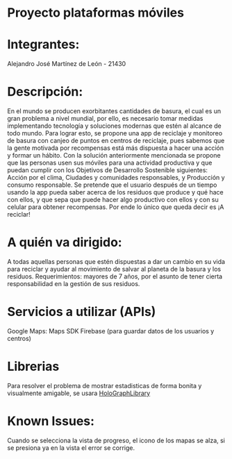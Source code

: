 # Proyecto plataformas móviles
# Integrantes:
Alejandro José Martínez de León - 21430

# Descripción:
En el mundo se producen exorbitantes cantidades de basura, el cual es un gran problema a nivel mundial, por ello, es necesario tomar medidas implementando tecnología y soluciones modernas que estén al alcance de todo mundo. Para lograr esto, se propone una app de reciclaje y monitoreo de basura con canjeo de puntos en centros de reciclaje, pues sabemos que la gente motivada por recompensas está más dispuesta a hacer una acción y formar un hábito. Con la solución anteriormente mencionada se propone que las personas usen sus móviles para una actividad productiva y que puedan cumplir con los Objetivos de Desarrollo Sostenible siguientes: Acción por el clima, Ciudades y comunidades responsables, y Producción y consumo responsable. Se pretende que el usuario después de un tiempo usando la app pueda saber acerca de los residuos que produce y qué hace con ellos, y que sepa que puede hacer algo productivo con ellos y con su celular para obtener recompensas. Por ende lo único que queda decir es ¡A reciclar! 

# A quién va dirigido:
A todas aquellas personas que estén dispuestas a dar un cambio en su vida para reciclar y ayudar al movimiento de salvar al planeta de la basura y los residuos. Requerimientos: mayores de 7 años, por el asunto de tener cierta responsabilidad en la gestión de sus residuos.

# Servicios a utilizar (APIs)
Google Maps: Maps SDK
Firebase (para guardar datos de los usuarios y centros)

# Librerias
Para resolver el problema de mostrar estadisticas de forma bonita y visualmente amigable, se usara [HoloGraphLibrary](https://github.com/Androguide/HoloGraphLibrary)
# Known Issues:
Cuando se selecciona la vista de progreso, el icono de los mapas se alza, si se presiona ya en la vista el error se corrige.
